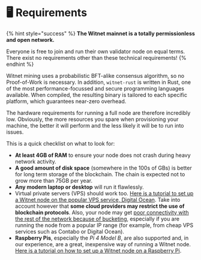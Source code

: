 # 🖥 Requirements

{% hint style="success" %}
**The Witnet mainnet is a totally permissionless and open network.**

Everyone is free to join and run their own validator node on equal terms. There exist no requirements other than these technical requirements!
{% endhint %}

Witnet mining uses a probabilistic BFT-alike consensus algorithm, so no Proof-of-Work is necessary. In addition, `witnet-rust` is written in Rust, one of the most performance-focussed and secure programming languages available. When compiled, the resulting binary is tailored to each specific platform, which guarantees near-zero overhead.

The hardware requirements for running a full node are therefore incredibly low. Obviously, the more resources you spare when provisioning your machine, the better it will perform and the less likely it will be to run into issues.

This is a quick checklist on what to look for:

* **At least 4GB of RAM** to ensure your node does not crash during heavy network activity.
* **A good amount of disk space** (somewhere in the 100s of GBs) is better for long term storage of the blockchain. The chain is expected not to grow more than 75GB per year.
* **Any modern laptop or desktop** will run it flawlessly.
* Virtual private servers (VPS) should work too. [Here is a tutorial to set up a Witnet node on the popular VPS service, Digital Ocean](https://www.youtube.com/watch?v=qlo0D\_2F7qw). Take into account however that **some cloud providers may restrict the use of blockchain protocols**. Also, your node may get [poor connectivity with the rest of the network because of bucketing](https://medium.com/witnet/the-p2p-bucketing-system-in-witnet-d893dce4b8c5), especially if you are running the node from a popular IP range (for example, from cheap VPS services such as Contabo or Digital Ocean).
* **Raspberry Pis**, especially the _Pi 4 Model B_, are also supported and, in our experience, are a great, inexpensive way of running a Witnet node. [Here is a tutorial on how to set up a Witnet node on a Raspberry Pi](https://www.youtube.com/watch?v=He2vuLtFyns).
